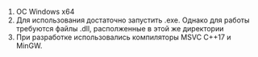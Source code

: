 1) ОС Windows x64
2) Для использования достаточно запустить .exe. Однако для работы требуются файлы .dll, располженные в этой же директории
3) При разработке использовались компиляторы MSVC C++17 и MinGW.